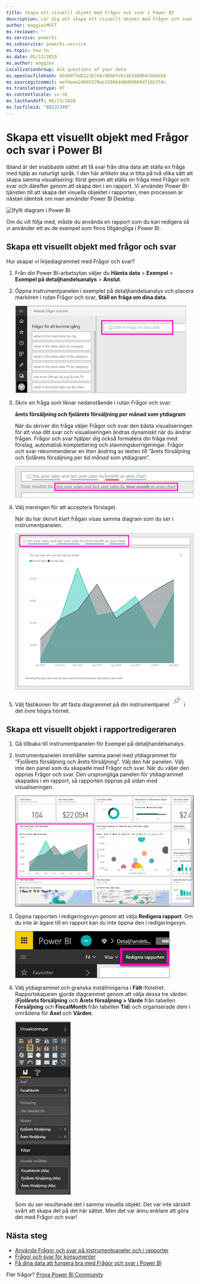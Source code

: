 ```yaml
---
title: Skapa ett visuellt objekt med Frågor och svar i Power BI
description: Lär dig att skapa ett visuellt objekt med Frågor och svar i Power BI-tjänsten, med hjälp av exemplet Detaljhandelsanalys
author: maggiesMSFT
ms.reviewer: ''
ms.service: powerbi
ms.subservice: powerbi-service
ms.topic: how-to
ms.date: 05/13/2019
ms.author: maggies
LocalizationGroup: Ask questions of your data
ms.openlocfilehash: 6bd68f5db12367e6c98b6fe61461b89047d8eb56
ms.sourcegitcommit: eef4eee24695570ae3186b4d8d99660df16bf54c
ms.translationtype: HT
ms.contentlocale: sv-SE
ms.lasthandoff: 06/23/2020
ms.locfileid: "85237249"
---
```

# <a name="create-a-visual-with-power-bi-qa"></a>Skapa ett visuellt objekt med Frågor och svar i Power BI

Ibland är det snabbaste sättet att få svar från dina data att ställa en fråga med hjälp av naturligt språk.  I den här artikeln ska vi titta på två olika sätt att skapa samma visualisering: först genom att ställa en fråga med Frågor och svar och därefter genom att skapa den i en rapport. Vi använder Power BI-tjänsten till att skapa det visuella objektet i rapporten, men processen är nästan identisk om man använder Power BI Desktop.

![Ifyllt diagram i Power BI](media/power-bi-visualization-introduction-to-q-and-a/power-bi-qna-create-visual.png)

Om du vill följa med, måste du använda en rapport som du kan redigera så vi använder ett av de exempel som finns tillgängliga i Power BI.

## <a name="create-a-visual-with-qa"></a>Skapa ett visuellt objekt med frågor och svar

Hur skapar vi linjediagrammet med Frågor och svar?

1. Från din Power BI-arbetsytan väljer du **Hämta data** \> **Exempel** \> **Exempel på detaljhandelsanalys** > **Anslut**.

1. Öppna instrumentpanelen i exemplet på detaljhandelsanalys och placera markören i rutan Frågor och svar, **Ställ en fråga om dina data**.

    ![Placera markören i rutan Frågor och svar](media/power-bi-visualization-introduction-to-q-and-a/power-bi-qna-cursor-in-qna-box.png)

2. Skriv en fråga som liknar nedanstående i rutan Frågor och svar:
   
    **årets försäljning och fjolårets försäljning per månad som ytdiagram**
   
    När du skriver din fråga väljer Frågor och svar den bästa visualiseringen för att visa ditt svar och visualiseringen ändras dynamiskt när du ändrar frågan. Frågor och svar hjälper dig också formatera din fråga med förslag, automatisk komplettering och stavningskorrigeringar. Frågor och svar rekommenderar en liten ändring av texten till ”årets försäljning och fjolårets försäljning per *tid månad* som ytdiagram”.  

    ![Korrigerad formulering i Frågor och svar](media/power-bi-visualization-introduction-to-q-and-a/power-bi-qna-corrected-create-filled-chart.png)

4. Välj meningen för att acceptera förslaget. 
   
   När du har skrivit klart frågan visas samma diagram som du ser i instrumentpanelen.
   
   ![Ifyllt ytdiagram i Frågor och svar](media/power-bi-visualization-introduction-to-q-and-a/power-bi-qna-create-filled-chart.png)

4. Välj fästikonen för att fästa diagrammet på din instrumentpanel ![Fästikon](media/power-bi-visualization-introduction-to-q-and-a/pinnooutline.png) i det övre högra hörnet.

## <a name="create-a-visual-in-the-report-editor"></a>Skapa ett visuellt objekt i rapportredigeraren

1. Gå tillbaka till instrumentpanelen för Exempel på detaljhandelsanalys.
   
2. Instrumentpanelen innehåller samma panel med ytdiagrammet för ”Fjolårets försäljning och årets försäljning”.  Välj den här panelen. Välj inte den panel som du skapade med Frågor och svar. När du väljer den öppnas Frågor och svar. Den ursprungliga panelen för ytdiagrammet skapades i en rapport, så rapporten öppnas på sidan med visualiseringen.

    ![Instrumentpanelen för Exempel på detaljhandelsanalys](media/power-bi-visualization-introduction-to-q-and-a/power-bi-dashboard.png)

1. Öppna rapporten i redigeringsvyn genom att välja **Redigera rapport**.  Om du inte är ägare till en rapport kan du inte öppna den i redigeringsvyn.
   
    ![Knappen Redigera rapport](media/power-bi-visualization-introduction-to-q-and-a/power-bi-edit-report.png)
4. Välj ytdiagrammet och granska inställningarna i **Fält**-fönstret.  Rapportskaparen gjorde diagrammet genom att välja dessa tre värden (**Fjolårets försäljning** och **Årets försäljning > Värde** från tabellen **Försäljning** och **FiscalMonth** från tabellen **Tid**) och organiserade dem i områdena för **Axel** och **Värden**.
   
    ![Visualiseringsfönster](media/power-bi-visualization-introduction-to-q-and-a/gnatutorial_3-new.png)

    Som du ser resulterade det i samma visuella objekt. Det var inte särskilt svårt att skapa det på det här sättet. Men det var ännu enklare att göra det med Frågor och svar!

## <a name="next-steps"></a>Nästa steg

- [Använda Frågor och svar på instrumentpaneler och i rapporter](power-bi-tutorial-q-and-a.md)  
- [Frågor och svar för konsumenter](../consumer/end-user-q-and-a.md)
- [Få dina data att fungera bra med Frågor och svar i Power BI](service-prepare-data-for-q-and-a.md)

Fler frågor? [Prova Power BI Community](https://community.powerbi.com/)
